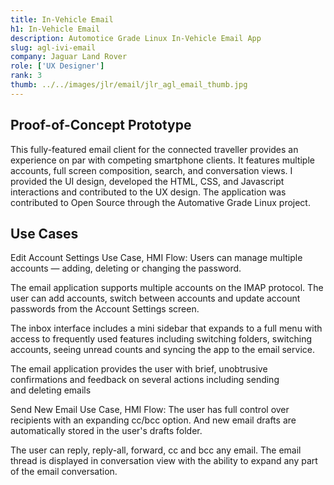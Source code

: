 ```yaml
---
title: In-Vehicle Email
h1: In-Vehicle Email
description: Automotice Grade Linux In-Vehicle Email App
slug: agl-ivi-email
company: Jaguar Land Rover
role: ['UX Designer']
rank: 3
thumb: ../../images/jlr/email/jlr_agl_email_thumb.jpg
---
```


## Proof-of-Concept Prototype

This fully-featured email client for the connected traveller provides an experience on par with competing smartphone clients. It features multiple accounts, full screen composition, search, and conversation views. I provided the UI design, developed the HTML, CSS, and Javascript interactions and contributed to the UX design. The application was contributed to Open Source through the Automative Grade Linux project.

## Use Cases

Edit Account Settings Use Case, HMI Flow: Users can manage multiple accounts — adding, deleting or changing the password.

The email application supports multiple accounts on the IMAP protocol. The user can add accounts, switch between accounts and update account passwords from the Account Settings screen.

The inbox interface includes a mini sidebar that expands to a full menu with access to frequently used features including switching folders, switching accounts, seeing unread counts and syncing the app to the email service.

The email application provides the user with brief, unobtrusive confirmations and feedback on several actions including sending and deleting emails

Send New Email Use Case, HMI Flow: The user has full control over recipients with an expanding cc/bcc option. And new email drafts are automatically stored in the user's drafts folder.

The user can reply, reply-all, forward, cc and bcc any email. The email thread is displayed in conversation view with the ability to expand any part of the email conversation.
